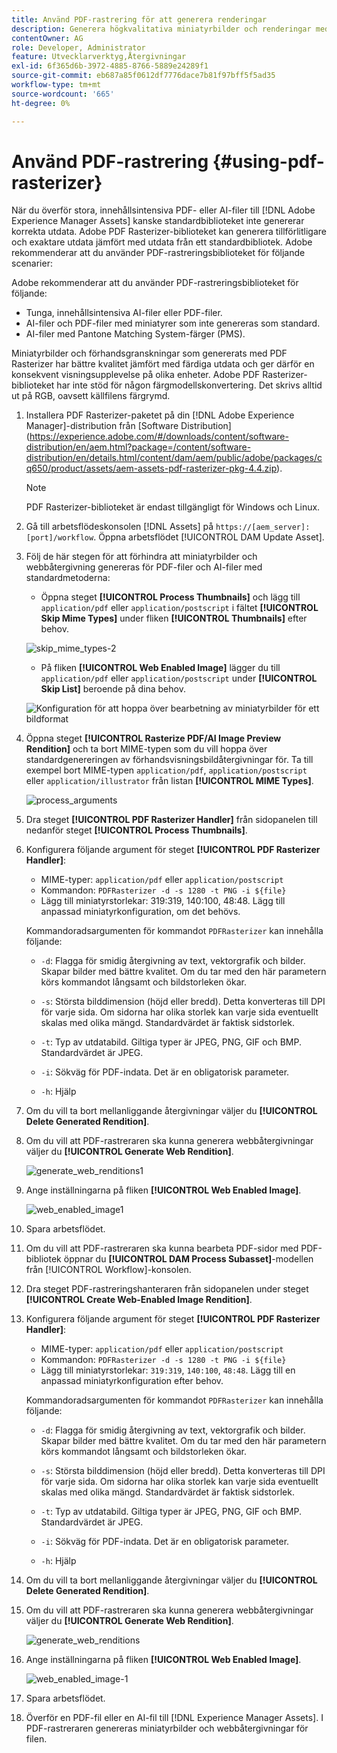 ```yaml
---
title: Använd PDF-rastrering för att generera renderingar
description: Generera högkvalitativa miniatyrbilder och renderingar med Adobe PDF Rasterizer-biblioteket.
contentOwner: AG
role: Developer, Administrator
feature: Utvecklarverktyg,Återgivningar
exl-id: 6f365d6b-3972-4885-8766-5889e24289f1
source-git-commit: eb687a85f0612df7776dace7b81f97bff5f5ad35
workflow-type: tm+mt
source-wordcount: '665'
ht-degree: 0%

---
```


# Använd PDF-rastrering {#using-pdf-rasterizer}

När du överför stora, innehållsintensiva PDF- eller AI-filer till [!DNL Adobe Experience Manager Assets] kanske standardbiblioteket inte genererar korrekta utdata. Adobe PDF Rasterizer-biblioteket kan generera tillförlitligare och exaktare utdata jämfört med utdata från ett standardbibliotek. Adobe rekommenderar att du använder PDF-rastreringsbiblioteket för följande scenarier:

Adobe rekommenderar att du använder PDF-rastreringsbiblioteket för följande:

* Tunga, innehållsintensiva AI-filer eller PDF-filer.
* AI-filer och PDF-filer med miniatyrer som inte genereras som standard.
* AI-filer med Pantone Matching System-färger (PMS).

Miniatyrbilder och förhandsgranskningar som genererats med PDF Rasterizer har bättre kvalitet jämfört med färdiga utdata och ger därför en konsekvent visningsupplevelse på olika enheter. Adobe PDF Rasterizer-biblioteket har inte stöd för någon färgmodellskonvertering. Det skrivs alltid ut på RGB, oavsett källfilens färgrymd.

1. Installera PDF Rasterizer-paketet på din [!DNL Adobe Experience Manager]-distribution från [Software Distribution]
(https://experience.adobe.com/#/downloads/content/software-distribution/en/aem.html?package=/content/software-distribution/en/details.html/content/dam/aem/public/adobe/packages/cq650/product/assets/aem-assets-pdf-rasterizer-pkg-4.4.zip).

   >[!NOTE]
   >
   >PDF Rasterizer-biblioteket är endast tillgängligt för Windows och Linux.

1. Gå till arbetsflödeskonsolen [!DNL Assets] på `https://[aem_server]:[port]/workflow`. Öppna arbetsflödet [!UICONTROL DAM Update Asset].

1. Följ de här stegen för att förhindra att miniatyrbilder och webbåtergivning genereras för PDF-filer och AI-filer med standardmetoderna:

   * Öppna steget **[!UICONTROL Process Thumbnails]** och lägg till `application/pdf` eller `application/postscript` i fältet **[!UICONTROL Skip Mime Types]** under fliken **[!UICONTROL Thumbnails]** efter behov.

   ![skip_mime_types-2](assets/skip_mime_types-2.png)

   * På fliken **[!UICONTROL Web Enabled Image]** lägger du till `application/pdf` eller `application/postscript` under **[!UICONTROL Skip List]** beroende på dina behov.

   ![Konfiguration för att hoppa över bearbetning av miniatyrbilder för ett bildformat](assets/web_enabled_imageskiplist.png)

1. Öppna steget **[!UICONTROL Rasterize PDF/AI Image Preview Rendition]** och ta bort MIME-typen som du vill hoppa över standardgenereringen av förhandsvisningsbildåtergivningar för. Ta till exempel bort MIME-typen `application/pdf`, `application/postscript` eller `application/illustrator` från listan **[!UICONTROL MIME Types]**.

   ![process_arguments](assets/process_arguments.png)

1. Dra steget **[!UICONTROL PDF Rasterizer Handler]** från sidopanelen till nedanför steget **[!UICONTROL Process Thumbnails]**.
1. Konfigurera följande argument för steget **[!UICONTROL PDF Rasterizer Handler]**:

   * MIME-typer: `application/pdf` eller `application/postscript`
   * Kommandon: `PDFRasterizer -d -s 1280 -t PNG -i ${file}`
   * Lägg till miniatyrstorlekar: 319:319, 140:100, 48:48. Lägg till anpassad miniatyrkonfiguration, om det behövs.

   Kommandoradsargumenten för kommandot `PDFRasterizer` kan innehålla följande:

   * `-d`: Flagga för smidig återgivning av text, vektorgrafik och bilder. Skapar bilder med bättre kvalitet. Om du tar med den här parametern körs kommandot långsamt och bildstorleken ökar.

   * `-s`: Största bilddimension (höjd eller bredd). Detta konverteras till DPI för varje sida. Om sidorna har olika storlek kan varje sida eventuellt skalas med olika mängd. Standardvärdet är faktisk sidstorlek.

   * `-t`: Typ av utdatabild. Giltiga typer är JPEG, PNG, GIF och BMP. Standardvärdet är JPEG.

   * `-i`: Sökväg för PDF-indata. Det är en obligatorisk parameter.

   * `-h`: Hjälp


1. Om du vill ta bort mellanliggande återgivningar väljer du **[!UICONTROL Delete Generated Rendition]**.
1. Om du vill att PDF-rastreraren ska kunna generera webbåtergivningar väljer du **[!UICONTROL Generate Web Rendition]**.

   ![generate_web_renditions1](assets/generate_web_renditions1.png)

1. Ange inställningarna på fliken **[!UICONTROL Web Enabled Image]**.

   ![web_enabled_image1](assets/web_enabled_image1.png)

1. Spara arbetsflödet.
1. Om du vill att PDF-rastreraren ska kunna bearbeta PDF-sidor med PDF-bibliotek öppnar du **[!UICONTROL DAM Process Subasset]**-modellen från [!UICONTROL Workflow]-konsolen.
1. Dra steget PDF-rastreringshanteraren från sidopanelen under steget **[!UICONTROL Create Web-Enabled Image Rendition]**.
1. Konfigurera följande argument för steget **[!UICONTROL PDF Rasterizer Handler]**:

   * MIME-typer: `application/pdf` eller `application/postscript`
   * Kommandon: `PDFRasterizer -d -s 1280 -t PNG -i ${file}`
   * Lägg till miniatyrstorlekar: `319:319`, `140:100`, `48:48`. Lägg till en anpassad miniatyrkonfiguration efter behov.

   Kommandoradsargumenten för kommandot `PDFRasterizer` kan innehålla följande:

   * `-d`: Flagga för smidig återgivning av text, vektorgrafik och bilder. Skapar bilder med bättre kvalitet. Om du tar med den här parametern körs kommandot långsamt och bildstorleken ökar.

   * `-s`: Största bilddimension (höjd eller bredd). Detta konverteras till DPI för varje sida. Om sidorna har olika storlek kan varje sida eventuellt skalas med olika mängd. Standardvärdet är faktisk sidstorlek.

   * `-t`: Typ av utdatabild. Giltiga typer är JPEG, PNG, GIF och BMP. Standardvärdet är JPEG.

   * `-i`: Sökväg för PDF-indata. Det är en obligatorisk parameter.

   * `-h`: Hjälp


1. Om du vill ta bort mellanliggande återgivningar väljer du **[!UICONTROL Delete Generated Rendition]**.
1. Om du vill att PDF-rastreraren ska kunna generera webbåtergivningar väljer du **[!UICONTROL Generate Web Rendition]**.

   ![generate_web_renditions](assets/generate_web_renditions.png)

1. Ange inställningarna på fliken **[!UICONTROL Web Enabled Image]**.

   ![web_enabled_image-1](assets/web_enabled_image-1.png)

1. Spara arbetsflödet.
1. Överför en PDF-fil eller en AI-fil till [!DNL Experience Manager Assets]. I PDF-rastreraren genereras miniatyrbilder och webbåtergivningar för filen.
